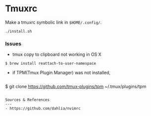 # Tmuxrc

Make a tmuxrc symbolic link in `$HOME/.config/`.
```
./install.sh
```

### Issues
- tmux copy to clipboard not working in OS X
```
$ brew install reattach-to-user-namespace
```
- if TPM(Tmux Plugin Manager) was not installed,
    ```sh
$ git clone https://github.com/tmux-plugins/tpm ~/.tmux/plugins/tpm
```

Sources & References
---
- https://github.com/dahlia/nvimrc
